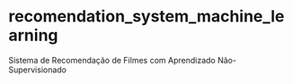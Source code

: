 # recomendation_system_machine_learning
Sistema de Recomendação de Filmes com Aprendizado Não-Supervisionado
